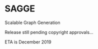 # SAGGE
Scalable Graph Generation

Release still pending copyright approvals...

ETA is December 2019

